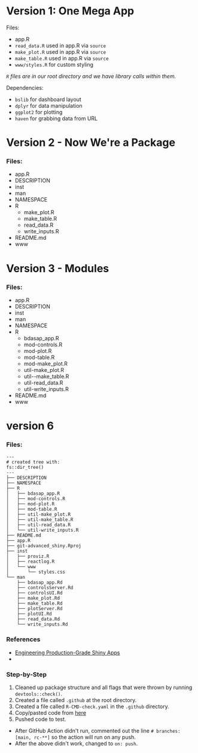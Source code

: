 
# Version 1: One Mega App


Files:
- app.R
- `read_data.R` used in app.R via `source`
- `make_plot.R` used in app.R via `source`
- `make_table.R` used in app.R via `source`
- `www/styles.R` for custom styling

*`R` files are in our root directory and we have library calls within them.*

Dependencies: 
- `bslib` for dashboard layout
- `dplyr` for data manipulation
- `ggplot2` for plotting
- `haven` for grabbing data from URL


# Version 2 - Now We're a Package

### Files:
* app.R
* DESCRIPTION
* inst
* man
* NAMESPACE
* R
  * make_plot.R
  * make_table.R
  * read_data.R
  * write_inputs.R
* README.md
* www

# Version 3 - Modules

### Files: 

* app.R
* DESCRIPTION
* inst
* man
* NAMESPACE
* R
  * bdasap_app.R
  * mod-controls.R
  * mod-plot.R
  * mod-table.R
  * mod-make_plot.R
  * util-make_plot.R
  * util--make_table.R
  * util-read_data.R
  * util-write_inputs.R
* README.md
* www


# version 6

### Files:
```
---
# created tree with:
fs::dir_tree()
---
├── DESCRIPTION
├── NAMESPACE
├── R
│   ├── bdasap_app.R
│   ├── mod-controls.R
│   ├── mod-plot.R
│   ├── mod-table.R
│   ├── util-make_plot.R
│   ├── util-make_table.R
│   ├── util-read_data.R
│   └── util-write_inputs.R
├── README.md
├── app.R
├── git-advanced_shiny.Rproj
├── inst
│   ├── proviz.R
│   ├── reactlog.R
│   └── www
│       └── styles.css
└── man
    ├── bdasap_app.Rd
    ├── controlsServer.Rd
    ├── controlsUI.Rd
    ├── make_plot.Rd
    ├── make_table.Rd
    ├── plotServer.Rd
    ├── plotUI.Rd
    ├── read_data.Rd
    └── write_inputs.Rd
```

### References
- [Engineering Production-Grade Shiny Apps](https://engineering-shiny.org/version-control.html#automated-testing)
- [](https://github.com/rstudio/shiny-workflows)

### Step-by-Step
1. Cleaned up package structure and all flags that were thrown by running `devtools::check()`.
2. Created a file called `.github` at the root directory.
3. Created a file called `R-CMD-check.yaml` in the `.github` directory.
4. Copy/pasted code from [here](https://github.com/rstudio/shiny-workflows#usage)
5. Pushed code to test.
  - After GitHub Action didn't run, commented out the line `# branches: [main, rc-**]` so the action will run on any push.
  - After the above didn't work, changed to `on: push`.
